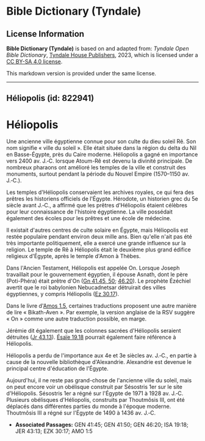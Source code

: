 # Bible Dictionary (Tyndale)

## License Information

**Bible Dictionary (Tyndale)** is based on and adapted from: _Tyndale Open Bible Dictionary_, [Tyndale House Publishers](https://tyndaleopenresources.com/), 2023, which is licensed under a [CC BY-SA 4.0 license](https://creativecommons.org/licenses/by-sa/4.0/legalcode.en).

This markdown version is provided under the same license.



--------------------------------

## Héliopolis (id: 822941)

Héliopolis
==========

Une ancienne ville égyptienne connue pour son culte du dieu soleil Rê. Son nom signifie « ville du soleil ». Elle était située dans la région du delta du Nil en Basse\-Égypte, près du Caire moderne. Héliopolis a gagné en importance vers 2400 av. J.‑C. lorsque Atoum\-Rê est devenu la divinité principale. De nombreux pharaons ont amélioré les temples de la ville et construit des monuments, surtout pendant la période du Nouvel Empire (1570–1150 av. J.‑C.).

Les temples d'Héliopolis conservaient les archives royales, ce qui fera des prêtres les historiens officiels de l'Égypte. Hérodote, un historien grec du 5e siècle avant J.‑C., a affirmé que les prêtres d'Héliopolis étaient célèbres pour leur connaissance de l'histoire égyptienne. La ville possédait également des écoles pour les prêtres et une école de médecine.

Il existait d'autres centres de culte solaire en Égypte, mais Héliopolis est restée populaire pendant environ deux mille ans. Bien qu'elle n'ait pas été très importante politiquement, elle a exercé une grande influence sur la religion. Le temple de Rê à Héliopolis était le deuxième plus grand édifice religieux d'Égypte, après le temple d'Amon à Thèbes.

Dans l'Ancien Testament, Héliopolis est appelée On. Lorsque Joseph travaillait pour le gouvernement égyptien, il épouse Asnath, dont le père (Poti\-Phéra) était prêtre d'On ([Gn 41\.45, 50](https://ref.ly/Gen41:45,Gen41:50); [46\.20](https://ref.ly/Gen46:20)). Le prophète Ézéchiel avertit que le roi babylonien Nebucadnetsar détruirait des villes égyptiennes, y compris Héliopolis ([Ez 30\.17](https://ref.ly/Ezek30:17)).

Dans le livre d'[Amos 1\.5](https://ref.ly/Amos1:5), certaines traductions proposent une autre manière de lire « Bikath\-Aven ». Par exemple, la version anglaise de la RSV suggère « On » comme une autre traduction possible, en marge.

Jérémie dit également que les colonnes sacrées d'Héliopolis seraient détruites ([Jr 43\.13](https://ref.ly/Jer43:13)). [Ésaïe 19\.18](https://ref.ly/Isa19:18) pourrait également faire référence à Héliopolis.

Héliopolis a perdu de l'importance aux 4e et 3e siècles av. J.‑C., en partie à cause de la nouvelle bibliothèque d'Alexandrie. Alexandrie est devenue le principal centre d'éducation de l'Égypte.

Aujourd'hui, il ne reste pas grand\-chose de l'ancienne ville du soleil, mais on peut encore voir un obélisque construit par Sésostris 1er sur le site d'Héliopolis. Sésostris 1er a régné sur l'Égypte de 1971 à 1928 av. J.‑C. Plusieurs obélisques d'Héliopolis, construits par Thoutmôsis III, ont été déplacés dans différentes parties du monde à l'époque moderne. Thoutmôsis III a régné sur l'Égypte de 1490 à 1436 av. J.‑C.

* **Associated Passages:** GEN 41:45; GEN 41:50; GEN 46:20; ISA 19:18; JER 43:13; EZK 30:17; AMO 1:5

